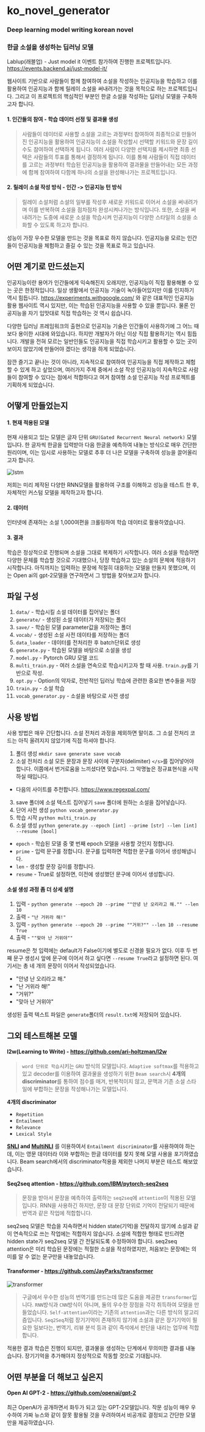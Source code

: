 # ko_novel_generator
### Deep learning model writing korean novel
### 한글 소설을 생성하는 딥러닝 모델

Lablup(래블업) - Just model it 이벤트 참가하여 진행한 프로젝트입니다.
https://events.backend.ai/just-model-it/

웹사이트 기반으로 사람들이 함께 참여하여 소설을 작성하는 인공지능을 학습하고 이를 활용하여 인공지능과 함께 릴레이 소설을 써내려가는 것을 목적으로 하는 프로젝트입니다. 그리고 이 프로젝트의 핵심적인 부분인 한글 소설을 작성하는 딥러닝 모델을 구축하고자 합니다.

#### 1. 인간들의 참여 - 학습 데이터 선정 및 결과물 생성

>사람들이 데이터로 사용할 소설을 고르는 과정부터 참여하여 최종적으로 만들어진 인공지능을 활용하여 인공지능이 소설을 작성할시 선택할 키워드와 문장 길이 수도 참여하여 선택하게 됩니다. 여러 사람이 다양한 선택지를 제시하면 최종 선택은 사람들의 투표를 통해서 결정하게 됩니다. 이를 통해 사람들이 직접 데이터를 고르는 과정부터 학습된 인공지능을 활용하여 결과물을 만들어내는 모든 과정에 함께 참여하여 다함께 하나의 소설을 완성해나가는 프로젝트입니다.

#### 2. 릴레이 소설 작성 방식 - 인간 -> 인공지능 턴 방식

> 릴레이 소설처럼 소설의 일부를 작성후 새로운 키워드로 이어서 소설을 써내려가며 이를 반복하여 소설을 점차점차 완성시켜나가는 방식입니다. 또한, 소설을 써내려가는 도중에 새로운 소설을 학습시켜 인공지능이 다양한 스타일의 소설을 소화할 수 있도록 하고자 합니다.

성능이 가장 우수한 모델을 만드는 것을 목표로 하지 않습니다.
인공지능을 모르는 인간들이 인공지능을 체험하고 즐길 수 있는 것을 목표로 하고 있습니다.

## 어떤 계기로 만드셨는지
인공지능이란 용어가 인간들에게 익숙해진지 오래지만, 인공지능이 직접 활용해볼 수 있는 곳은 한정적입니다. 일상 생활에서 인공지능 기술이 녹아들어있지만 이를 인지하기 역시 힘듭니다. https://experiments.withgoogle.com/ 와 같은 대표적인 인공지능 활용 웹사이트 역시 있지만, 이는 학습된 인공지능을 사용할 수 있을 뿐입니다. 물론 인공지능을 자기 입맛대로 직접 학습하는 것 역시 쉽습니다.

다양한 딥러닝 프레임워크의 출현으로 인공지능 기술은 인간들이 사용하기에 그 어느 때보다 용이한 시대에 와있습니다. 하지만 개발자가 아닌 이상 직접 활용하기는 역시 힘듭니다. 개발을 전혀 모르는 일반인들도 인공지능을 직접 학습시키고 활용할 수 있는 곳이 보이지 않았기에 만들어야 겠다는 생각을 하게 되었습니다.

잠깐 즐기고 끝나는 것이 아니라, 지속적으로 참여하여 인공지능을 직접 제작하고 체험할 수 있게 하고 싶었으며, 여러가지 주제 중에서 소설 작성 인공지능이 지속적으로 사람들이 참여할 수 있다는 점에서 적합하다고 여겨 참여형 소설 인공지능 작성 프로젝트를 기획하게 되었습니다.

## 어떻게 만들었는지
#### 1. 현재 적용된 모델
현재 사용되고 있는 모델은 글자 단위 `GRU(Gated Recurrent Neural network)` 모델입니다. 한 글자씩 한글을 입력받아 다음 한글을 예측하여 내놓는 방식으로 매우 간단한 원리이며, 이는 임시로 사용하는 모델로 추후 더 나은 모델을 구축하여 성능을 끌어올리고자 합니다.

![lstm](https://github.com/IllgamhoDuck/DLND/blob/master/intro-to-rnns/assets/charRNN%400.5x.png)

저희는 미리 제작된 다양한 RNN모델을 활용하여 구조를 이해하고 성능을 테스트 한 후, 자체적인 커스텀 모델을 제작하고자 합니다.

#### 2. 데이터
인터넷에 존재하는 소설 1,000여편을 크롤링하여 학습 데이터로 활용하였습니다.

#### 3. 결과
학습은 정상적으로 진행되며 소설을 그대로 복제하기 시작합니다. 여러 소설을 학습하면 다양한 문체를 학습할 것으로 기대했으나, 당장 학습하고 있는 소설의 문체에 적응하기 시작합니다. 아직까지는 입력하는 문장에 적절히 대응하는 모델을 만들지 못했으며, 이는 Open ai의 gpt-2모델을 연구하면서 그 방법을 찾아보고자 합니다.

## 파일 구성
1. `data/` - 학습시킬 소설 데이터를 집어넣는 폴더
2. `generate/` -  생성된 소설 데이터가 저장되는 폴더
3. `save/` - 학습된 모델 parameter값을 저장하는 폴더
4. `vocab/` - 생성된 소설 사전 데이타를 저장하는 폴더
5. `data_loader` - 데이터를 전처리한 후 batch단위로 생성
6. `generate.py` - 학습된 모델을 바탕으로 소설을 생성
7. `model.py` - Pytorch GRU 모델 코드
8. `multi_train.py` - 여러 소설을 연속으로 학습시키고자 할 때 사용. `train.py`를 기반으로 작성.
9. `opt.py` - Option의 약자로, 전반적인 딥러닝 학습에 관련한 중요한 변수들을 저장
10. `train.py` - 소설 학습
11. `vocab_generator.py` - 소설을 바탕으로 사전 생성

## 사용 방법
사용 방법은 매우 간단합니다. 소설 전처리 과정을 제외하면 말이죠. 그 소설 전처리 코드는 아직 올려지지 않았기에 직접 하셔야 합니다.

1. 폴더 생성
`mkdir save generate save vocab`
2. 소설 전처리
소설 모든 문장과 문장 사이에 구분자(delimiter) `</s>`를 집어넣어야 합니다. 이쯤에서 번거로움을 느끼셨다면 맞습니다. 그 악명높은 정규표현식을 시작하실 때입니다.

- 다음의 사이트를 추천합니다. https://www.regexpal.com/

3. save 폴더에 소설 텍스트 집어넣기
`save` 폴더에 원하는 소설을 집어넣습니다.
4. 단어 사전 생성
`python vocab_generator.py`
5. 학습 시작
`python multi_train.py`
6. 소설 생성
`python generate.py --epoch [int] --prime [str] --len [int] --resume [bool]`
- `epoch` - 학습된 모델 중 몇 번째 epoch 모델을 사용할 것인지 정합니다.
- `prime` - 입력 문구를 정합니다. 문구를 입력하면 적합한 문구를 이어서 생성해냅니다.
- `len` - 생성할 문장 길이를 정합니다.
- `resume` - True로 설정하면, 이전에 생성했던 문구에 이어서 생성합니다.

#### 소설 생성 과정 좀 더 상세 설명
1. 입력 - `python generate --epoch 20 --prime ""안녕 난 오리라고 해."" --len 10`
2. 출력 - `"난 거위라 해!"`
3. 입력 - `python generate --epoch 20 --prime ""거위?"" --len 10 --resume True`
4. 출력 - `""맞아 난 거위야""`

resume은 첫 입력에는 default가 False이기에 별도로 신경쓸 필요가 없다. 이후 두 번째 문구 생성시 앞에 문구에 이어서 하고 싶다면 `--resume True`라고 설정하면 된다. 여기서는 총 네 개의 문장이 이어서 작성되었습니다.

- "안녕 난 오리라고 해."
- "난 거위라 해!"
- "거위?"
- "맞아 난 거위야"

생성된 출력 텍스트 파일은 `generate`폴더의 `result.txt`에 저장되어 있습니다.

## 그외 테스트해본 모델
#### l2w(Learning to Write) - https://github.com/ari-holtzman/l2w
> `word 단위로 학습`시키는 `GRU` 방식의 모델입니다. `Adaptive softmax`를 적용하고 있고 decoder를 이용하여 결과물을 생성하기 위한 `Beam search`시 **4개의 discriminator**를 통하여 점수를 매겨, 반복적이지 않고, 문맥과 기존 소설 스타일에 부합하는 문장을 작성해나가는 모델입니다.

**4개의 discriminator**
- `Repetition`
- `Entailment`
- `Relevance`
- `Lexical Style`

 **[SNLI](https://nlp.stanford.edu/projects/snli/) and [MultiNLI](https://www.nyu.edu/projects/bowman/multinli/)** 를 이용하여서 `Entailment discriminator`를 사용하여야 하는데, 이는 영문 데이터라 이와 부합하는 한글 데이터를 찾지 못해 모델 사용을 포기하였습니다. Beam search에서의 discriminator적용을 제외한 나머지 부분은 테스트 해보았습니다.

#### Seq2seq attention - https://github.com/IBM/pytorch-seq2seq
> 문장을 받아서 문장을 예측하여 출력하는 `seq2seq`에 `attention`이 적용된 모델입니다. RNN을 사용하긴 하지만, 문장 대 문장 단위로 기억이 전달되기 때문에 번역과 같은 작업에 적합합니다.

seq2seq 모델은 학습을 지속하면서 hidden state(기억)을 전달하지 않기에 소설과 같이 연속적으로 쓰는 작업에는 적합하지 않습니다. 소설에 적합한 형태로 만드려면 hidden state가 seq2seq 모델 간 전달되도록 수정하여야 합니다. seq2seq attention은 미리 학습된 문장에는 적절한 소설을 작성하였지만, 처음보는 문장에는 의미를 알 수 없는 문구만을 내놓았습니다.

#### Transformer - https://github.com/JayParks/transformer
![transformer](https://cdn-images-1.medium.com/max/1200/0*plM2xPXX4TppwUeQ.)
> 구글에서 우수한 성능의 번역기를 만드는데 많은 도움을 제공한 `transformer`입니다. `RNN`방식과 `CNN`방식이 아니며, 둘의 우수한 장점을 각각 취득하여 모델을 만들었습니다. `Self-attention`이라는 기존의 `attention`과는 다른 방식의 알고리즘입니다. `Seq2Seq`처럼 장기기억이 존재하지 않기에 소설과 같은 장기기억이 필요한 일보다는, 번역기, 리뷰 분석 등과 같이 즉석에서 판단을 내리는 업무에 적합합니다.

적용한 결과 학습은 진행이 되지만, 결과물을 생성하는 단계에서 무의미한 결과를 내놓습니다. 장기기억을 추가해야지 정상적으로 작동할 것으로 기대됩니다.

## 어떤 부분을 더 해보고 싶은지
#### Open AI GPT-2 - https://github.com/openai/gpt-2
최근 OpenAI가 공개하면서 화두가 되고 있는 GPT-2모델입니다. 작문 성능이 매우 우수하여 가짜 뉴스와 같이 잘못 활용될 것을 우려하여서 비공개로 결정되고 간단한 모델만을 제공하였습니다.
